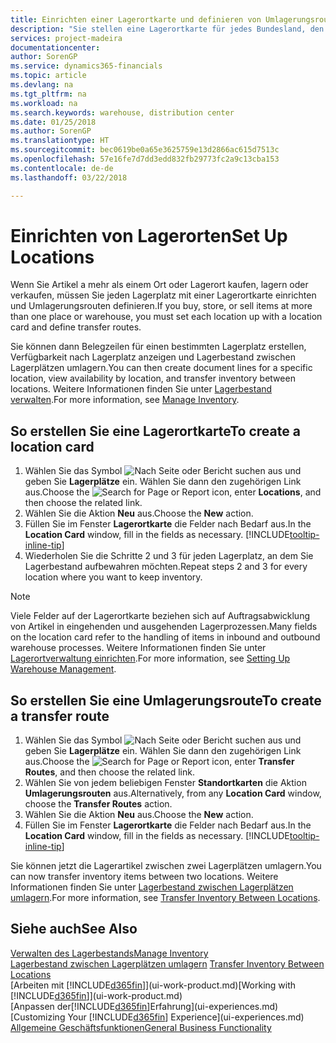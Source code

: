 ```yaml
---
title: Einrichten einer Lagerortkarte und definieren von Umlagerungsrouten| Microsoft Docs
description: "Sie stellen eine Lagerortkarte für jedes Bundesland, den von Lagerartikel speichern, beispielsweise, ein Lager oder eine Vertriebsstelle und Einrichtungsrouten, um Artikel zwischen Lagerorten umlagern erstellen."
services: project-madeira
documentationcenter: 
author: SorenGP
ms.service: dynamics365-financials
ms.topic: article
ms.devlang: na
ms.tgt_pltfrm: na
ms.workload: na
ms.search.keywords: warehouse, distribution center
ms.date: 01/25/2018
ms.author: SorenGP
ms.translationtype: HT
ms.sourcegitcommit: bec0619be0a65e3625759e13d2866ac615d7513c
ms.openlocfilehash: 57e16fe7d7dd3edd832fb29773fc2a9c13cba153
ms.contentlocale: de-de
ms.lasthandoff: 03/22/2018

---
```

# <a name="set-up-locations"></a><span data-ttu-id="9136e-103">Einrichten von Lagerorten</span><span class="sxs-lookup"><span data-stu-id="9136e-103">Set Up Locations</span></span>
<span data-ttu-id="9136e-104">Wenn Sie Artikel a mehr als einem Ort oder Lagerort kaufen, lagern oder verkaufen, müssen Sie jeden Lagerplatz mit einer Lagerortkarte einrichten und Umlagerungsrouten definieren.</span><span class="sxs-lookup"><span data-stu-id="9136e-104">If you buy, store, or sell items at more than one place or warehouse, you must set each location up with a location card and define transfer routes.</span></span>

<span data-ttu-id="9136e-105">Sie können dann Belegzeilen für einen bestimmten Lagerplatz erstellen, Verfügbarkeit nach Lagerplatz anzeigen und Lagerbestand zwischen Lagerplätzen umlagern.</span><span class="sxs-lookup"><span data-stu-id="9136e-105">You can then create document lines for a specific location, view availability by location, and transfer inventory between locations.</span></span> <span data-ttu-id="9136e-106">Weitere Informationen finden Sie unter [Lagerbestand verwalten](inventory-manage-inventory.md).</span><span class="sxs-lookup"><span data-stu-id="9136e-106">For more information, see [Manage Inventory](inventory-manage-inventory.md).</span></span>

## <a name="to-create-a-location-card"></a><span data-ttu-id="9136e-107">So erstellen Sie eine Lagerortkarte</span><span class="sxs-lookup"><span data-stu-id="9136e-107">To create a location card</span></span>
1. <span data-ttu-id="9136e-108">Wählen Sie das Symbol ![Nach Seite oder Bericht suchen](media/ui-search/search_small.png "Nach Seite oder Bericht suchen") aus und geben Sie **Lagerplätze** ein. Wählen Sie dann den zugehörigen Link aus.</span><span class="sxs-lookup"><span data-stu-id="9136e-108">Choose the ![Search for Page or Report](media/ui-search/search_small.png "Search for Page or Report icon") icon, enter **Locations**, and then choose the related link.</span></span>
2. <span data-ttu-id="9136e-109">Wählen Sie die Aktion **Neu** aus.</span><span class="sxs-lookup"><span data-stu-id="9136e-109">Choose the **New** action.</span></span>
3. <span data-ttu-id="9136e-110">Füllen Sie im Fenster **Lagerortkarte** die Felder nach Bedarf aus.</span><span class="sxs-lookup"><span data-stu-id="9136e-110">In the **Location Card** window, fill in the fields as necessary.</span></span> [!INCLUDE[tooltip-inline-tip](includes/tooltip-inline-tip_md.md)]
4. <span data-ttu-id="9136e-111">Wiederholen Sie die Schritte 2 und 3 für jeden Lagerplatz, an dem Sie Lagerbestand aufbewahren möchten.</span><span class="sxs-lookup"><span data-stu-id="9136e-111">Repeat steps 2 and 3 for every location where you want to keep inventory.</span></span>

> [!NOTE]  
> <span data-ttu-id="9136e-112">Viele Felder auf der Lagerortkarte beziehen sich auf Auftragsabwicklung von Artikel in eingehenden und ausgehenden Lagerprozessen.</span><span class="sxs-lookup"><span data-stu-id="9136e-112">Many fields on the location card refer to the handling of items in inbound and outbound warehouse processes.</span></span> <span data-ttu-id="9136e-113">Weitere Informationen finden Sie unter [Lagerortverwaltung einrichten](warehouse-setup-warehouse.md).</span><span class="sxs-lookup"><span data-stu-id="9136e-113">For more information, see [Setting Up Warehouse Management](warehouse-setup-warehouse.md).</span></span>

## <a name="to-create-a-transfer-route"></a><span data-ttu-id="9136e-114">So erstellen Sie eine Umlagerungsroute</span><span class="sxs-lookup"><span data-stu-id="9136e-114">To create a transfer route</span></span>
1. <span data-ttu-id="9136e-115">Wählen Sie das Symbol ![Nach Seite oder Bericht suchen](media/ui-search/search_small.png "Nach Seite oder Bericht suchen") aus und geben Sie **Lagerplätze** ein. Wählen Sie dann den zugehörigen Link aus.</span><span class="sxs-lookup"><span data-stu-id="9136e-115">Choose the ![Search for Page or Report](media/ui-search/search_small.png "Search for Page or Report icon") icon, enter **Transfer Routes**, and then choose the related link.</span></span>
2. <span data-ttu-id="9136e-116">Wählen Sie von jedem beliebigen Fenster **Standortkarten** die Aktion **Umlagerungsrouten** aus.</span><span class="sxs-lookup"><span data-stu-id="9136e-116">Alternatively, from any **Location Card** window, choose the **Transfer Routes** action.</span></span>
3. <span data-ttu-id="9136e-117">Wählen Sie die Aktion **Neu** aus.</span><span class="sxs-lookup"><span data-stu-id="9136e-117">Choose the **New** action.</span></span>
4. <span data-ttu-id="9136e-118">Füllen Sie im Fenster **Lagerortkarte** die Felder nach Bedarf aus.</span><span class="sxs-lookup"><span data-stu-id="9136e-118">In the **Location Card** window, fill in the fields as necessary.</span></span> [!INCLUDE[tooltip-inline-tip](includes/tooltip-inline-tip_md.md)]

<span data-ttu-id="9136e-119">Sie können jetzt die Lagerartikel zwischen zwei Lagerplätzen umlagern.</span><span class="sxs-lookup"><span data-stu-id="9136e-119">You can now transfer inventory items between two locations.</span></span> <span data-ttu-id="9136e-120">Weitere Informationen finden Sie unter [Lagerbestand zwischen Lagerplätzen umlagern](inventory-how-transfer-between-locations.md).</span><span class="sxs-lookup"><span data-stu-id="9136e-120">For more information, see [Transfer Inventory Between Locations](inventory-how-transfer-between-locations.md).</span></span>    

## <a name="see-also"></a><span data-ttu-id="9136e-121">Siehe auch</span><span class="sxs-lookup"><span data-stu-id="9136e-121">See Also</span></span>
[<span data-ttu-id="9136e-122">Verwalten des Lagerbestands</span><span class="sxs-lookup"><span data-stu-id="9136e-122">Manage Inventory</span></span>](inventory-manage-inventory.md)  
<span data-ttu-id="9136e-123">[Lagerbestand zwischen Lagerplätzen umlagern](inventory-how-transfer-between-locations.md)  </span><span class="sxs-lookup"><span data-stu-id="9136e-123">[Transfer Inventory Between Locations](inventory-how-transfer-between-locations.md)  </span></span>  
<span data-ttu-id="9136e-124">[Arbeiten mit [!INCLUDE[d365fin](includes/d365fin_md.md)]](ui-work-product.md)</span><span class="sxs-lookup"><span data-stu-id="9136e-124">[Working with [!INCLUDE[d365fin](includes/d365fin_md.md)]](ui-work-product.md)</span></span>  
<span data-ttu-id="9136e-125">[Anpassen der[!INCLUDE[d365fin](includes/d365fin_md.md)]Erfahrung](ui-experiences.md)</span><span class="sxs-lookup"><span data-stu-id="9136e-125">[Customizing Your [!INCLUDE[d365fin](includes/d365fin_md.md)] Experience](ui-experiences.md)</span></span>  
[<span data-ttu-id="9136e-126">Allgemeine Geschäftsfunktionen</span><span class="sxs-lookup"><span data-stu-id="9136e-126">General Business Functionality</span></span>](ui-across-business-areas.md)

